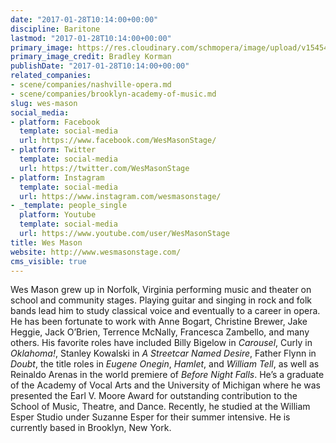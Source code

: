 ```yaml
---
date: "2017-01-28T10:14:00+00:00"
discipline: Baritone
lastmod: "2017-01-28T10:14:00+00:00"
primary_image: https://res.cloudinary.com/schmopera/image/upload/v1545409169/media/webhook-uploads/1485598308165/2017-01-28---Wes-Mason.jpg.jpg
primary_image_credit: Bradley Korman
publishDate: "2017-01-28T10:14:00+00:00"
related_companies:
- scene/companies/nashville-opera.md
- scene/companies/brooklyn-academy-of-music.md
slug: wes-mason
social_media:
- platform: Facebook
  template: social-media
  url: https://www.facebook.com/WesMasonStage/
- platform: Twitter
  template: social-media
  url: https://twitter.com/WesMasonStage
- platform: Instagram
  template: social-media
  url: https://www.instagram.com/wesmasonstage/
- _template: people_single
  platform: Youtube
  template: social-media
  url: https://www.youtube.com/user/WesMasonStage
title: Wes Mason
website: http://www.wesmasonstage.com/
cms_visible: true
---
```


Wes Mason grew up in Norfolk, Virginia performing music and theater on school and community stages. Playing guitar and singing in rock and folk bands lead him to study classical voice and eventually to a career in opera. He has been fortunate to work with Anne Bogart, Christine Brewer, Jake Heggie, Jack O’Brien, Terrence McNally, Francesca Zambello, and many others. His favorite roles have included Billy Bigelow in *Carousel*, Curly in *Oklahoma!*, Stanley Kowalski in *A Streetcar Named Desire*, Father Flynn in *Doubt*, the title roles in *Eugene Onegin*, *Hamlet*, and *William Tell*, as well as Reinaldo Arenas in the world premiere of *Before Night Falls*. He’s a graduate of the Academy of Vocal Arts and the University of Michigan where he was presented the Earl V. Moore Award for outstanding contribution to the School of Music, Theatre, and Dance. Recently, he studied at the William Esper Studio under Suzanne Esper for their summer intensive. He is currently based in Brooklyn, New York.
